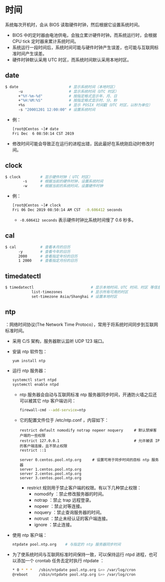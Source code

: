 # 时间

系统每次开机时，会从 BIOS 读取硬件时钟，然后根据它设置系统时间。
- BIOS 中的定时器由电池供电，会独立累计硬件时钟。而系统运行时，会根据 CPU tick 定时器来累计系统时间。
- 系统运行一段时间后，系统时间可能与硬件时钟产生误差，也可能与互联网标准时间产生误差。
- 硬件时钟默认采用 UTC 时区，而系统时间默认采用本地时区。

## date

```sh
$ date                       # 显示系统时间（本地时区）
      -u                     # 显示系统时间（UTC 时区）
      +"%Y-%m-%d"            # 按指定格式显示年、月、日
      +"%H:%M:%S"            # 按指定格式显示时、分、秒
      +%s                    # 显示 POSIX 时间戳（UTC 时区，以秒为单位）
      -s "20001201 12:00:00" # 设置系统时间
```
- 例：
  ```sh
  [root@Centos ~]# date
  Fri Dec  6 08:50:14 CST 2019
  ```
- 修改时间可能会导致正在运行的进程出错，因此最好在系统刚启动时修改时间。

## clock

```sh
$ clock         # 显示硬件时钟（ UTC 时区）
        -s      # 根据当前的硬件时钟，设置系统时间
        -w      # 根据当前的系统时间，设置硬件时钟
```
- 例：
  ```sh
  [root@Centos ~]# clock
  Fri 06 Dec 2019 08:50:14 AM CST  -0.606412 seconds
  ```
  - `-0.606412 seconds` 表示硬件时钟比系统时间慢了 0.6 秒多。

## cal

```sh
$ cal           # 查看本月的日历
      -y        # 查看今年的日历
      2000      # 查看指定年份的日历
      1 2000    # 查看指定月份的日历
```

## timedatectl

```sh
$ timedatectl                          # 显示本地时间、UTC 时间、时区 等信息
            list-timezones             # 显示所有可用的时区
            set-timezone Asia/Shanghai # 设置本地时区
```

## ntp

：网络时间协议(The Network Time Protoco），常用于将系统时间同步到互联网标准时间。
- 采用 C/S 架构，服务器默认监听 UDP 123 端口。
- 安装 ntp 软件包：
  ```sh
  yum install ntp
  ```
- 运行 ntp 服务器：
  ```sh
  systemctl start ntpd
  systemctl enable ntpd
  ```
  - ntp 服务器会自动与互联网标准 ntp 服务器同步时间，开通防火墙之后还可以被其它 ntp 客户端访问：
    ```sh
    firewall-cmd --add-service=ntp
    ```
  - 它的配置文件位于 /etc/ntp.conf ，内容如下：
    ```
    restrict default nomodify notrap nopeer noquery     # 默认禁掉客户端的一些权限
    restrict 127.0.0.1                                  # 允许被该 IP 的客户端连接，且不禁止权限
    restrict ::1

    server 0.centos.pool.ntp.org     # 设置可用于同步时间的目标 ntp 服务器
    server 1.centos.pool.ntp.org
    server 2.centos.pool.ntp.org
    server 3.centos.pool.ntp.org
    ```
    - restrict 规则用于禁止客户端的权限。有以下几种禁止权限：
      - nomodify ：禁止修改服务器的时间。
      - notrap ：禁止 trap 远程登录。
      - nopeer ：禁止对等连接。
      - noquery ：禁止查询服务器的时间。
      - notrust ：禁止未经认证的客户端连接。
      - ignore ：禁止连接。

- 使用 ntp 客户端：
  ```sh
  ntpdate pool.ntp.org    # 与指定的 ntp 服务器同步时间
  ```

- 为了使系统时间与互联网标准时间保持一致，可以保持运行 ntpd 进程，也可以添加一个 crontab 任务去定时执行 ntpdate ：
  ```sh
  * 0 * * *   /sbin/ntpdate pool.ntp.org &>> /var/log/cron
  @reboot     /sbin/ntpdate pool.ntp.org &>> /var/log/cron
  ```
